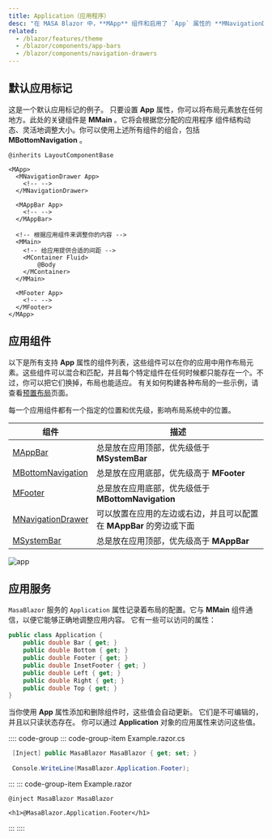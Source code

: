 ```yaml
---
title: Application（应用程序）
desc: "在 MASA Blazor 中，**MApp** 组件和启用了 `App` 属性的 **MNavigationDrawer**、**MAppBar**、**MFooter** 等组件，可以帮助你的应用围绕 **MMain** 组件进行适当的大小调整。这可以使你创建真正独特的界面，无需因管理布局尺寸而烦恼。所有应用都需要 **MApp** 组件。这是许多 MASA Blazor 组件和功能的挂载点，在确保它将默认的应用主题（Dark/Light）传递给子组件的同时还需要保证它在浏览器中对某些点击事件正确的跨浏览器支持。"
related:
  - /blazor/features/theme
  - /blazor/components/app-bars
  - /blazor/components/navigation-drawers
---
```


<app-alert type="error" content="为了让你的应用正常工作，你必须将其包裹在 **MApp** 组件中。 该组件是确保正确的跨浏览器兼容性的必要条件。 **MApp** 可以存在于你的应用主体的任何地方，但是只能有一个，而且它必须是所有 MASA Blazor 组件的祖先节点。"></app-alert>

<app-alert type="info" content="如果你在应用中使用多个布局，你需要确保每个包含组件的根布局文件在其模板的根部有一个 **MApp**。"></app-alert>

## 默认应用标记

这是一个默认应用标记的例子。 只要设置 **App** 属性，你可以将布局元素放在任何地方。此处的关键组件是 **MMain** 。它将会根据您分配的应用程序
组件结构动态、灵活地调整大小。你可以使用上述所有组件的组合，包括 **MBottomNavigation** 。

```cshtml MainLayout.razor
@inherits LayoutComponentBase

<MApp>
  <MNavigationDrawer App>
    <!-- -->
  </MNavigationDrawer>

  <MAppBar App>
    <!-- -->
  </MAppBar>

  <!-- 根据应用组件来调整你的内容 -->
  <MMain>
    <!-- 给应用提供合适的间距 -->
    <MContainer Fluid>
        @Body
    </MContainer>
  </MMain>

  <MFooter App>
    <!-- -->
  </MFooter>
</MApp>

```

<app-alert type="info" content="设置 `App` 属性会自动给布局元素设置 `position:fixed`。 如果你的应用程序需要一个绝对定位元素，你可以使用 `Absolute` 属性来覆盖这个功能。"></app-alert>

## 应用组件

以下是所有支持 **App** 属性的组件列表，这些组件可以在你的应用中用作布局元素。这些组件可以混合和匹配，并且每个特定组件在任何时候都只能存在一个。不过，你可以把它们换掉，布局也能适应。
有关如何构建各种布局的一些示例，请查看[预置布局](/blazor/getting-started/wireframes)页面。

每一个应用组件都有一个指定的位置和优先级，影响布局系统中的位置。

| 组件                                                        | 描述                                       |
|-----------------------------------------------------------|------------------------------------------|
| [MAppBar](/blazor/components/app-bars)                    | 总是放在应用顶部，优先级低于 **MSystemBar**            |
| [MBottomNavigation](/blazor/components/bottom-navigation) | 总是放在应用底部，优先级高于 **MFooter**               |
| [MFooter](/blazor/components/footers)                     | 总是放在应用底部，优先级低于 **MBottomNavigation**     |
| [MNavigationDrawer](/blazor/components/navigation-drawers) | 可以放置在应用的左边或右边，并且可以配置在 **MAppBar** 的旁边或下面 |
| [MSystemBar](/blazor/components/system-bars)              | 总是放在应用顶部，优先级高于 **MAppBar**               |

![app](https://cdn.masastack.com/stack/doc/blazor/layouts/app.png)

## 应用服务

`MasaBlazor` 服务的 `Application` 属性记录着布局的配置。它与 **MMain** 组件通信，以便它能够正确地调整应用内容。 它有一些可以访问的属性：

```csharp
public class Application {
    public double Bar { get; }
    public double Bottom { get; }
    public double Footer { get; }
    public double InsetFooter { get; }
    public double Left { get; }
    public double Right { get; }
    public double Top { get; }
}
```

当你使用 **App** 属性添加和删除组件时，这些值会自动更新。 它们是不可编辑的，并且以只读状态存在。 你可以通过 **Application** 对象的应用属性来访问这些值。

:::: code-group
::: code-group-item Example.razor.cs
``` csharp
 [Inject] public MasaBlazor MasaBlazor { get; set; }
 
 Console.WriteLine(MasaBlazor.Application.Footer);
```
:::
::: code-group-item Example.razor
``` razor
@inject MasaBlazor MasaBlazor

<h1>@MasaBlazor.Application.Footer</h1>
```
:::
::::
